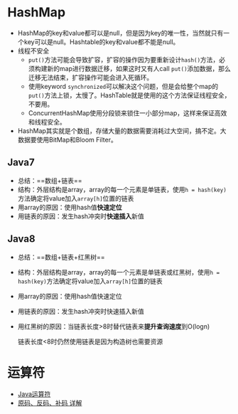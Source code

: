 # HashMap

- HashMap的key和value都可以是null，但是因为key的唯一性，当然就只有一个key可以是null。Hashtable的key和value都不能是null。
- 线程不安全
  - `put()`方法可能会导致扩容，扩容的操作因为要重新设计`hash()`方法，必须构建新的map进行数据迁移，如果这时又有人call `put()`添加数据，那么迁移无法结束，扩容操作可能会进入死循环。
  - 使用keyword `synchronized`可以解决这个问题，但是会给整个map的`put()`方法上锁，太慢了。HashTable就是使用的这个方法保证线程安全，不要用。
  - ConcurrentHashMap使用分段锁来锁住一小部分map，这样来保证高效和线程安全。
- HashMap其实就是个数组，存储大量的数据需要消耗过大空间，搞不定。大数据要使用BitMap和Bloom Filter。

## Java7

- 总结：==数组+链表==
- 结构：外层结构是array，array的每一个元素是单链表，使用`h = hash(key)`方法确定将value加入`array[h]`位置的链表
- 用array的原因：使用hash值**快速定位**
- 用链表的原因：发生hash冲突时**快速插入**新值

## Java8

- 总结：==数组+链表+红黑树==

- 结构：外层结构是array，array的每一个元素是单链表或红黑树，使用`h = hash(key)`方法确定将value加入`array[h]`位置的链表

- 用array的原因：使用hash值快速定位

- 用链表的原因：发生hash冲突时快速插入新值

- 用红黑树的原因：当链表长度>8时替代链表来**提升查询速度**到O(logn)
  
  链表长度<8时仍然使用链表是因为构造树也需要资源



# 运算符

- [Java运算符](https://baijiahao.baidu.com/s?id=1659125201403697638&wfr=spider&for=pc)
- [原码、反码、补码 详解](https://zhuanlan.zhihu.com/p/91967268)

